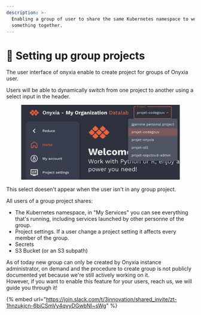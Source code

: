 ```yaml
---
description: >-
  Enabling a group of user to share the same Kubernetes namespace to work on
  something together.
---
```


# 👥 Setting up group projects

The user interface of onyxia enable to create project for groups of Onyxia user. &#x20;

Users will be able to dynamically switch from one project to another using a select input in the header.

<figure><img src="../.gitbook/assets/image (1) (1) (1).png" alt=""><figcaption></figcaption></figure>

This select doesen't appear when the user isn't in any group project. &#x20;

All users of a group project shares:

* The Kubernetes namespace, in "My Services" you can see everything that's running, including services launched by other personne of the group. &#x20;
* Project settings. If a user change a project setting it affects every member of the group.
* Secrets
* S3 Bucket (or an S3 subpath)

As of today new group can only be created by Onyxia instance administrator, on demand and the procedure to create group is not publicly documented yet because we're still actively working on it.  \
However, if you want to enable this feature for your users, reach us, we will guide you through it! &#x20;

{% embed url="https://join.slack.com/t/3innovation/shared_invite/zt-1hnzukjcn-6biCSmVy4qvyDGwbNI~sWg" %}

